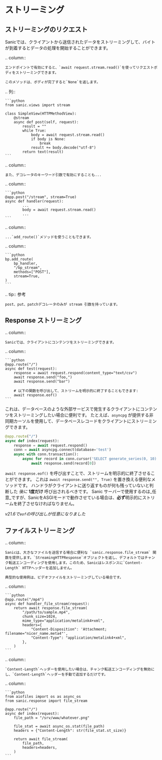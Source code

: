 # ストリーミング

## ストリーミングのリクエスト

Sanicでは、クライアントから送信されたデータをストリーミングして、バイトが到着するとデータの処理を開始することができます。

.. column::

```
エンドポイントで有効にすると、`await request.stream.read()`を使ってリクエストボディをストリーミングできます。

このメソッドは、ボディが完了すると`None`を返します。
```

.. 列::

````
```python
from sanic.views import stream

class SimpleView(HTTPMethodView):
    @stream
    async def post(self, request):
        result = ""
        while True:
            body = await request.stream.read()
            if body is None:
                break
            result += body.decode("utf-8")
        return text(result)
```
````

.. column::

```
また、デコレータのキーワード引数で有効にすることも...
```

.. column::

````
```python
@app.post("/stream", stream=True)
async def handler(request):
        ...
        body = await request.stream.read()
        ...
```
````

.. column::

```
...`add_route()`メソッドを使うこともできます。
```

.. column::

````
```python
bp.add_route(
    bp_handler,
    "/bp_stream",
    methods=["POST"],
    stream=True,
)
```
````

.. tip:: 参考

```
post、put、patchデコレータのみが stream 引数を持っています。
```

## Response ストリーミング

.. column::

```
Sanicでは、クライアントにコンテンツをストリーミングできます。
```

.. column::

````
```python
@app.route("/")
async def test(request):
    response = await request.respond(content_type="text/csv")
    await response.send("foo,")
    await response.send("bar")

    # 以下の関数を呼び出して、ストリームを明示的に終了することもできます:
    await response.eof()
```
````

これは、データベースのような外部サービスで発生するクライアントにコンテンツをストリーミングしたい場合に便利です。 たとえば、`asyncpg` が提供する非同期カーソルを使用して、データベースレコードをクライアントにストリーミングできます。

```python
@app.route("/")
async def index(request):
    response = await request.respond()
    conn = await asyncpg.connect(database='test')
    async with conn.transaction():
        async for record in conn.cursor('SELECT generate_series(0, 10)'):
            await response.send(record[0])
```

`await response.eof()` を呼び出すことで、ストリームを明示的に終了させることができます。 これは `await response.send("", True)` を置き換える便利なメソッドです。 ハンドラがクライアントに送り返すものが何も残っていないと判断した _後に_ **1度だけ** 呼び出されるべきです。 Sanic サーバーで使用するのは_任意_ですが、SanicをASGIモードで動作させている場合は、**必ず**明示的にストリームを終了させなければなりません。

_v21.6で`eof`の呼び出しが任意になりました_

## ファイルストリーミング

.. column::

```
Sanicは、大きなファイルを送信する場合に便利な `sanic.response.file_stream` 関数を提供します。`StreamingHTTPResponse`オブジェクトを返し、デフォルトではチャンク転送エンコーディングを使用します。このため、Sanicはレスポンスに`Content-Length` HTTPヘッダーを追加しません。

典型的な使用例は、ビデオファイルをストリーミングしている場合です。
```

.. column::

````
```python
@app.route("/mp4")
async def handler_file_stream(request):
    return await response.file_stream(
        "/path/to/sample.mp4",
        chunk_size=1024,
        mime_type="application/metalink4+xml",
        headers={
            "Content-Disposition": 'Attachment; filename="nicer_name.meta4"',
            "Content-Type": "application/metalink4+xml",
        },
    )
```
````

.. column::

```
`Content-Length`ヘッダーを使用したい場合は、チャンク転送エンコーディングを無効にし、`Content-Length`ヘッダーを手動で追加するだけです。
```

.. column::

````
```python
from aiofiles import os as async_os
from sanic.response import file_stream

@app.route("/")
async def index(request):
    file_path = "/srv/www/whatever.png"

    file_stat = await async_os.stat(file_path)
    headers = {"Content-Length": str(file_stat.st_size)}

    return await file_stream(
        file_path,
        headers=headers,
    )
```
````

